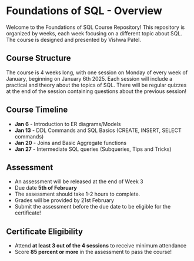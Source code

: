 # Foundations of SQL - Overview
Welcome to the Foundations of SQL Course Repository! This repository is organized by weeks, each week focusing on a different topic about SQL. The course is designed and presented by Vishwa Patel.

## Course Structure
The course is 4 weeks long, with one session on Monday of every week of January, beginning on January 6th 2025. Each session will include a practical and theory about the topics of SQL. There will be regular quizzes at the end of the session containing questions about the previous session!

## Course Timeline
- **Jan 6** - Introduction to ER diagrams/Models
- **Jan 13** - DDL Commands and SQL Basics (CREATE, INSERT, SELECT commands)
- **Jan 20** - Joins and Basic Aggregate functions
- **Jan 27** - Intermediate SQL queries (Subqueries, Tips and Tricks)

## Assessment
- An assessment will be released at the end of Week 3
- Due date **5th of February**
- The assessment should take 1-2 hours to complete.
- Grades will be provided by 21st February
- Submit the assessment before the due date to be eligible for the certificate!

## Certificate Eligibility
- Attend **at least 3 out of the 4 sessions** to receive minimum attendance
- Score **85 percent or more** in the assessment to pass the course!
